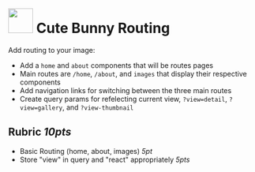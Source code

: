 <img src="https://user-images.githubusercontent.com/478864/29585764-2e2a863c-873d-11e7-8c68-49af939ab39b.png" 
width=50> Cute Bunny Routing
===

Add routing to your image:
* Add a `home` and `about` components that will be routes pages
* Main routes are `/home`, `/about`, and `images` that display their respective components
* Add navigation links for switching between the three main routes
* Create query params for refelecting current view, `?view=detail`, `?view=gallery`, and `?view-thumbnail`

## Rubric *10pts*
- Basic Routing (home, about, images) *5pt*
- Store "view" in query and "react" appropriately *5pts*